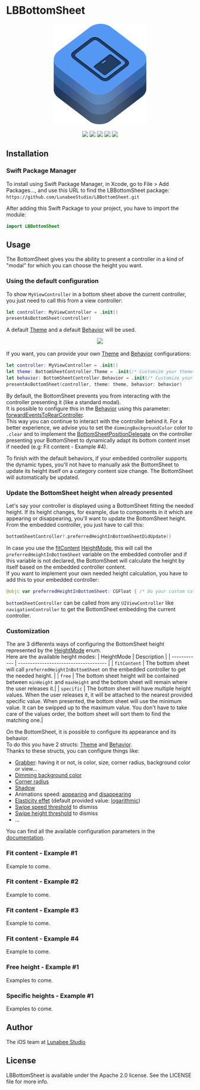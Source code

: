 # LBBottomSheet
<p align="center">
  <img src="https://github.com/LunabeeStudio/LBBottomSheet/raw/master/Sources/LBBottomSheet/LBBottomSheet.docc/Resources/PackageIcon.png"/>
</p>
<p align="center">
<img src="https://img.shields.io/github/v/tag/LunabeeStudio/LBBottomSheet?color=informational&label=Version&sort=semver"/>
<img src="https://img.shields.io/badge/SPM-Compatible-brightgreen.svg?style=flat"/>
<img src="https://img.shields.io/badge/Swift-v5.5-brightgreen.svg?style=flat&logo=swift"/>
<img src="https://img.shields.io/badge/platform-iOS_11.4+-lightgrey.svg?style=flat"/>
<img src="https://img.shields.io/badge/License-Apache--2.0-informational.svg?style=flat"/>
</p>

## Installation

### Swift Package Manager

To install using Swift Package Manager, in Xcode, go to File > Add Packages..., and use this URL to find the LBBottomSheet package:
`https://github.com/LunabeeStudio/LBBottomSheet.git`
   
After adding this Swift Package to your project, you have to import the module:   
```swift
import LBBottomSheet
```   

## Usage
The BottomSheet gives you the ability to present a controller in a kind of "modal" for which you can choose the height you want.   
### Using the default configuration 
To show `MyViewController` in a bottom sheet above the current controller, you just need to call this from a view controller:
```swift
let controller: MyViewController = .init()
presentAsBottomSheet(controller)
```   
A default [Theme](https://lbbottomsheet.lunabee.studio/documentation/lbbottomsheet/bottomsheetcontroller/theme) and a default [Behavior](https://lbbottomsheet.lunabee.studio/documentation/lbbottomsheet/bottomsheetcontroller/behavior) will be used.   
   
<p align="center" width="100%">
    <img width="200px" src="https://user-images.githubusercontent.com/6451155/138927889-c1471730-cb99-4f20-9c43-bfdb60b5843b.png"> 
</p>


If you want, you can provide your own [Theme](https://lbbottomsheet.lunabee.studio/documentation/lbbottomsheet/bottomsheetcontroller/theme) and [Behavior](https://lbbottomsheet.lunabee.studio/documentation/lbbottomsheet/bottomsheetcontroller/behavior) configurations:   
```swift
let controller: MyViewController = .init()
let theme: BottomSheetController.Theme = .init(/* Customize your theme here */)
let behavior: BottomSheetController.Behavior = .init(/* Customize your behavior here */)
presentAsBottomSheet(controller, theme: theme, behavior: behavior)
```   

By default, the BottomSheet prevents you from interacting with the controller presenting it (like a standard modal).   
It is possible to configure this in the [Behavior](https://lbbottomsheet.lunabee.studio/documentation/lbbottomsheet/bottomsheetcontroller/behavior) using this parameter: [forwardEventsToRearController](https://lbbottomsheet.lunabee.studio/documentation/lbbottomsheet/bottomsheetcontroller/behavior/forwardeventstorearcontroller).   
This way you can continue to interact with the controller behind it. For a better experience, we advise you to set the `dimmingBackgroundColor` color to `.clear` and to implement the [BottomSheetPositionDelegate](https://lbbottomsheet.lunabee.studio/documentation/lbbottomsheet/bottomsheetpositiondelegate) on the controller presenting your BottomSheet to dynamically adapt its bottom content inset if needed (e.g: Fit content - Example #4).   

To finish with the default behaviors, if your embedded controller supports the dynamic types, you'll not have to manually ask the BottomSheet to update its height itself on a category content size change. The BottomSheet will automatically be updated.

### Update the BottomSheet height when already presented
Let's say your controller is displayed using a BottomSheet fitting the needed height. If its height changes, for example, due to components in it which are appearing or disappearing, you'll want to update the BottomSheet height.   
From the embedded controller, you just have to call this:   
```swift
bottomSheetController?.preferredHeightInBottomSheetDidUpdate()
```   
   
In case you use the [fitContent](https://lbbottomsheet.lunabee.studio/documentation/lbbottomsheet/bottomsheetcontroller/behavior/heightmode-swift.enum/fitcontent) [HeightMode](https://lbbottomsheet.lunabee.studio/documentation/lbbottomsheet/bottomsheetcontroller/behavior/heightmode-swift.enum), this will call the `preferredHeightInBottomSheet` variable on the embedded controller and if this variable is not declared, the BottomSheet will calculate the height by itself based on the embedded controller content.   
If you want to implement your own needed height calculation, you have to add this to your embedded controller:
```swift
@objc var preferredHeightInBottomSheet: CGFloat { /* Do your custom calculation here */ }
```

`bottomSheetController` can be called from any `UIViewController` like `navigationController` to get the BottomSheet embedding the current controller.

### Customization
The are 3 differents ways of configuring the BottomSheet height represented by the [HeightMode](https://lbbottomsheet.lunabee.studio/documentation/lbbottomsheet/bottomsheetcontroller/behavior/heightmode-swift.enum) enum.   
Here are the available height modes:
| HeightMode   | Description                           |
| ------------ | ------------------------------------- | 
| `fitContent` | The bottom sheet will call `preferredHeightInBottomSheet` on the embedded controller to get the needed height.                            |
| `free`       | The bottom sheet height will be contained between `minHeight` and `maxHeight` and the bottom sheet will remain where the user releases it.|
| `specific`   | The bottom sheet will have multiple height values. When the user releases it, it will be attached to the nearest provided specific value.   When presented, the bottom sheet will use the minimum value. It can be swipped up to the maximum value. You don't have to take care of the values order, the bottom sheet will sort them to find the matching one.|   

On the BottomSheet, it is possible to configure its appearance and its behavior.   
To do this you have 2 structs: [Theme](https://lbbottomsheet.lunabee.studio/documentation/lbbottomsheet/bottomsheetcontroller/theme) and [Behavior](https://lbbottomsheet.lunabee.studio/documentation/lbbottomsheet/bottomsheetcontroller/behavior).   
Thanks to these structs, you can configure things like:
- [Grabber](https://lbbottomsheet.lunabee.studio/documentation/lbbottomsheet/bottomsheetcontroller/theme/grabber-swift.struct): having it or not, is color, size, corner radius, background color or view...
- [Dimming background color](https://lbbottomsheet.lunabee.studio/documentation/lbbottomsheet/bottomsheetcontroller/theme/dimmingbackgroundcolor)
- [Corner radius](https://lbbottomsheet.lunabee.studio/documentation/lbbottomsheet/bottomsheetcontroller/theme/cornerradius)
- [Shadow](https://lbbottomsheet.lunabee.studio/documentation/lbbottomsheet/bottomsheetcontroller/theme/shadow-swift.struct)
- Animations speed: [appearing](https://lbbottomsheet.lunabee.studio/documentation/lbbottomsheet/bottomsheetcontroller/behavior/appearinganimationduration) and [disappearing](https://lbbottomsheet.lunabee.studio/documentation/lbbottomsheet/bottomsheetcontroller/behavior/disappearinganimationduration)
- [Elasticity effet](https://lbbottomsheet.lunabee.studio/documentation/lbbottomsheet/bottomsheetcontroller/behavior/elasticityfunction) (default provided value: [logarithmic](https://lbbottomsheet.lunabee.studio/documentation/lbbottomsheet/bottomsheetconstant/animation/elasticity/logarithmic))
- [Swipe speed threshold](https://lbbottomsheet.lunabee.studio/documentation/lbbottomsheet/bottomsheetcontroller/behavior/velocitythresholdtodismiss) to dismiss
- [Swipe height threshold](https://lbbottomsheet.lunabee.studio/documentation/lbbottomsheet/bottomsheetcontroller/behavior/heightpercentagethresholdtodismiss) to dismiss
- ...   
   
You can find all the available configuration parameters in the [documentation](https://lbbottomsheet.lunabee.studio/documentation/lbbottomsheet).

### Fit content - Example #1
Example to come.
### Fit content - Example #2
Example to come.
### Fit content - Example #3
Example to come.
### Fit content - Example #4
Example to come.

### Free height - Example #1
Examples to come.

### Specific heights - Example #1
Examples to come.

## Author

The iOS team at [Lunabee Studio](https://www.lunabee.studio)     

## License

LBBottomSheet is available under the Apache 2.0 license. See the LICENSE file for more info.
